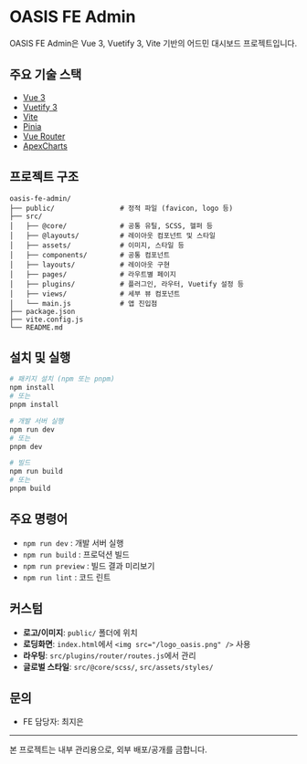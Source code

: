 # OASIS FE Admin

OASIS FE Admin은 Vue 3, Vuetify 3, Vite 기반의 어드민 대시보드 프로젝트입니다.

## 주요 기술 스택

- [Vue 3](https://vuejs.org/)
- [Vuetify 3](https://vuetifyjs.com/)
- [Vite](https://vitejs.dev/)
- [Pinia](https://pinia.vuejs.org/)
- [Vue Router](https://router.vuejs.org/)
- [ApexCharts](https://apexcharts.com/)

## 프로젝트 구조

```
oasis-fe-admin/
├── public/                # 정적 파일 (favicon, logo 등)
├── src/
│   ├── @core/             # 공통 유틸, SCSS, 헬퍼 등
│   ├── @layouts/          # 레이아웃 컴포넌트 및 스타일
│   ├── assets/            # 이미지, 스타일 등
│   ├── components/        # 공통 컴포넌트
│   ├── layouts/           # 레이아웃 구현
│   ├── pages/             # 라우트별 페이지
│   ├── plugins/           # 플러그인, 라우터, Vuetify 설정 등
│   ├── views/             # 세부 뷰 컴포넌트
│   └── main.js            # 앱 진입점
├── package.json
├── vite.config.js
└── README.md
```

## 설치 및 실행

```bash
# 패키지 설치 (npm 또는 pnpm)
npm install
# 또는
pnpm install

# 개발 서버 실행
npm run dev
# 또는
pnpm dev

# 빌드
npm run build
# 또는
pnpm build
```

## 주요 명령어

- `npm run dev` : 개발 서버 실행
- `npm run build` : 프로덕션 빌드
- `npm run preview` : 빌드 결과 미리보기
- `npm run lint` : 코드 린트

## 커스텀

- **로고/이미지**: `public/` 폴더에 위치
- **로딩화면**: `index.html`에서 `<img src="/logo_oasis.png" />` 사용
- **라우팅**: `src/plugins/router/routes.js`에서 관리
- **글로벌 스타일**: `src/@core/scss/`, `src/assets/styles/`

## 문의

- FE 담당자: 최지은

---

본 프로젝트는 내부 관리용으로, 외부 배포/공개를 금합니다.
